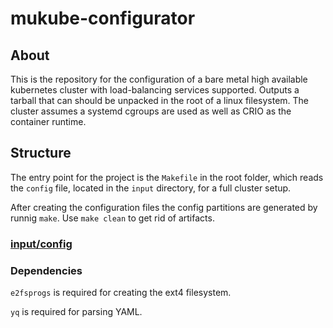 # mukube-configurator

## About

This is the repository for the configuration of a bare metal high available kubernetes cluster with load-balancing services supported. Outputs a tarball that can should be unpacked in the root of a linux filesystem. The cluster assumes a systemd cgroups are used as well as CRIO as the container runtime.

## Structure
The entry point for the project is the `Makefile` in the root folder, which reads the `config` file, located in the `input` directory, for a full cluster setup.

After creating the configuration files the config partitions are generated by runnig `make`. Use `make clean` to get rid of artifacts.

### [input/config](docs/config.md)

### Dependencies
`e2fsprogs` is required for creating the ext4 filesystem.

`yq` is required for parsing YAML. 
